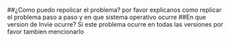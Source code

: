 ##¿Como puedo repolicar el problema?
por favor explicanos como replicar el problema paso a paso y en que sistema operativo ocurre
##En que version de Invie ocurre?
Si este problema ocurre en todas las versiones por favor tambien mencionarlo
